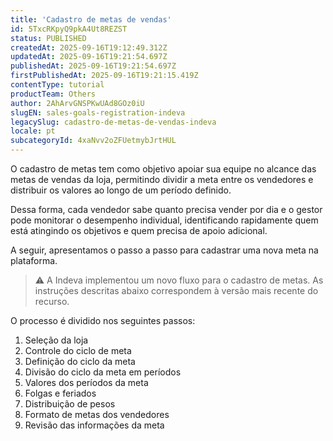```yaml
---
title: 'Cadastro de metas de vendas'
id: 5TxcRKpyQ9pkA4Ut8REZST
status: PUBLISHED
createdAt: 2025-09-16T19:12:49.312Z
updatedAt: 2025-09-16T19:21:54.697Z
publishedAt: 2025-09-16T19:21:54.697Z
firstPublishedAt: 2025-09-16T19:21:15.419Z
contentType: tutorial
productTeam: Others
author: 2AhArvGNSPKwUAd8GOz0iU
slugEN: sales-goals-registration-indeva
legacySlug: cadastro-de-metas-de-vendas-indeva
locale: pt
subcategoryId: 4xaNvv2oZFUetmybJrtHUL
---
```


O cadastro de metas tem como objetivo apoiar sua equipe no alcance das metas de vendas da loja, permitindo dividir a meta entre os vendedores e distribuir os valores ao longo de um período definido.

Dessa forma, cada vendedor sabe quanto precisa vender por dia e o gestor pode monitorar o desempenho individual, identificando rapidamente quem está atingindo os objetivos e quem precisa de apoio adicional.

A seguir, apresentamos o passo a passo para cadastrar uma nova meta na plataforma.

> ⚠️ A Indeva implementou um novo fluxo para o cadastro de metas. As instruções descritas abaixo correspondem à versão mais recente do recurso.

O processo é dividido nos seguintes passos:

1. Seleção da loja
2. Controle do ciclo de meta
3. Definição do ciclo da meta
4. Divisão do ciclo da meta em períodos
5. Valores dos períodos da meta
6. Folgas e feriados
7. Distribuição de pesos
8. Formato de metas dos vendedores
9. Revisão das informações da meta
